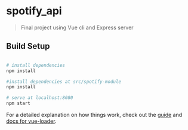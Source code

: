# spotify_api

> Final project using Vue cli and Express server

## Build Setup

``` bash

# install dependencies
npm install

#install dependencies at src/spotify-module
npm install

# serve at localhost:8080
npm start

```

For a detailed explanation on how things work, check out the [guide](http://vuejs-templates.github.io/webpack/) and [docs for vue-loader](http://vuejs.github.io/vue-loader).
